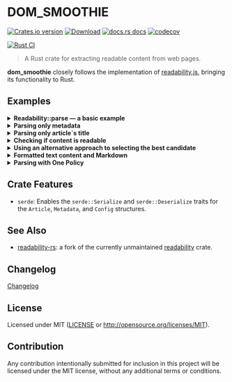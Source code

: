 # DOM_SMOOTHIE

[![Crates.io version](https://img.shields.io/crates/v/dom_smoothie.svg?style=flat)](https://crates.io/crates/dom_smoothie)
[![Download](https://img.shields.io/crates/d/dom_smoothie.svg?style=flat)](https://crates.io/crates/dom_smoothie)
[![docs.rs docs](https://img.shields.io/badge/docs-latest-blue.svg?style=flat)](https://docs.rs/dom_smoothie)
[![codecov](https://codecov.io/gh/niklak/dom_smoothie/graph/badge.svg?token=X0LB1HB90L)](https://codecov.io/gh/niklak/dom_smoothie)

[![Rust CI](https://github.com/niklak/dom_smoothie/actions/workflows/rust.yml/badge.svg)](https://github.com/niklak/dom_smoothie/actions/workflows/rust.yml)

> A Rust crate for extracting readable content from web pages.

**dom_smoothie** closely follows the implementation of [readability.js](https://github.com/mozilla/readability), bringing its functionality to Rust.


## Examples


<details>
    <summary><b>Readability::parse — a basic example</b></summary>


```rust
use std::error::Error;

use dom_smoothie::{Article, Config, Readability};

fn main() -> Result<(), Box<dyn Error>> {
    let html = include_str!("../test-pages/rustwiki_2024.html");
    let document_url = "https://en.wikipedia.org/wiki/Rust_(programming_language)";

    // for more options check the documentation
    let cfg = Config {
        max_elements_to_parse: 9000,
        ..Default::default()
    };
    // Readability supplies an optional `Config`. If `cfg` is omitted, 
    // then a default `Config` instance will be used.
    // Readability also supplies an optional `document_url` parameter, 
    // which may be used to transform relative URLs into absolute URLs.
    let mut readability = Readability::new(html, Some(document_url), Some(cfg))?;

    let article: Article = readability.parse()?;

    println!("{:<15} {}","Title:", article.title);
    println!("{:<15} {:?}","Byline:", article.byline);
    println!("{:<15} {}","Length:", article.length);
    println!("{:<15} {:?}","Excerpt:", article.excerpt);
    println!("{:<15} {:?}","Site Name:", article.site_name);
    println!("{:<15} {:?}", "Dir:", article.dir);
    println!("{:<15} {:?}","Published Time:", article.published_time);
    println!("{:<15} {:?}","Modified Time:", article.modified_time);
    println!("{:<15} {:?}","Image:", article.image);
    // This uri can be taken only from ld+json
    println!("{:<15} {:?}","URL", article.url);

    // Skipping article.content since it is too large.
    // To check out the html content of the article please have a look at
    // `./test-pages/rustwiki_2024_result.html`
    // println!("HTML Content: {}", article.content);

    // Skipping article.text_content since it is too large.
    // To check out the html content of the article please have a look at 
    // `./test-pages/rustwiki_2024_result.txt`
    //println!("Text Content: {}", article.text_content);

    // Right now, `text_content` provides almost the same result 
    // as readability.js, which is far from perfect. 
    // It may squash words together if element nodes don't have a whitespace before closing, 
    // and currently, I have no definitive opinion on this matter.

    Ok(())
}
```
</details>


<details>
    <summary><b>Parsing only metadata</b></summary>


```rust
use std::error::Error;

use dom_smoothie::{Metadata, Config, Readability};

fn main() -> Result<(), Box<dyn Error>> {
    let html = include_str!("../test-pages/rustwiki_2024.html");

    let cfg = Config {
        // parsing `ld+json` may be skipped
        disable_json_ld: false,
        ..Default::default()
    };

    // You can parse only metadata without parsing the article content
    let readability = Readability::new(html, None, Some(cfg))?;

    // <script type="application/ld+json"> may contain some useful information, 
    // but usually it is not enough.
    let ld_meta: Option<Metadata> = readability.parse_json_ld();

    if let Some(ref meta) = ld_meta {
        println!("LD META: {:#?}", meta);
    }

    println!("\n=============\n");
    // Under the hood, `Readability::parse` passes the metadata obtained from `Readability::parse_json_ld` 
    // as the basis to `Readability::get_article_metadata`. But this is not necessary.
    let meta = readability.get_article_metadata(ld_meta);
    println!("META: {:#?}", &meta);

    // Some fields of Metadata may be missing because they can be assigned
    // during the Readability::parse process.
    // This applies to `excerpt`, `byline`, and `dir`.
    Ok(())
}
```
</details>

<details>
    <summary><b>Parsing only article`s title</b></summary>


```rust
use std::error::Error;

use dom_query::Document;
use dom_smoothie::Readability;

fn main() -> Result<(), Box<dyn Error>> {
    let html = include_str!("../test-pages/rustwiki_2024.html");

    let doc: Document = dom_query::Document::from(html);

    // You can parse only the metadata without parsing the article content.
    let readability: Readability = Readability::with_document(doc, None, None)?;
    
    // Parse only the title without extracting the full content.
    let title: tendril::Tendril<tendril::fmt::UTF8> = readability.get_article_title();
    assert_eq!(title, "Rust (programming language) - Wikipedia".into());
    
    // However, this title may differ from `metadata.title`,
    // as `metadata.title` first attempts to extract the title from the metadata
    // and falls back to `Readability::get_article_title` if unavailable.
    println!("Title: {}", title);

    Ok(())
}
```
</details>


<details>
    <summary><b>Checking if content is readable</b></summary>


```rust
use std::error::Error;

use dom_smoothie::{Article, Readability, Config};

fn main() -> Result<(), Box<dyn Error>> {
    let html = include_str!("../test-pages/rustwiki_2024.html");
    // you can specify optional parameters for `Readability::is_probably_readable`.
    let cfg = Config{
        readable_min_score: 20.0,
        readable_min_content_length: 140,
        ..Default::default()
    };

    let mut readability = Readability::new(html, None,  Some(cfg))?;

    // There is a way to perform a quick check to determine 
    // if the document is readable before cleaning and parsing it.
    // After calling `Readability::parse`, it may show different results, 
    // but calling it after parsing would be nonsensical.

if readability.is_probably_readable() {
        let article: Article = readability.parse()?;
        println!("{:<15} {}", "Title:", article.title);
        println!("{:<15} {:?}", "Byline:", article.byline);
        println!("{:<15} {:?}", "Site Name:", article.site_name);
        println!("{:<15} {:?}", "URL", article.url);
    }

    // This is the same as:
    /*
    let doc = dom_query::Document::from(html);

    if is_probably_readable(&doc, Some(20.0), Some(140)) {

    }
    */

    Ok(())
}
```
</details>


<details>
    <summary><b>Using an alternative approach to selecting the best candidate</b></summary>

Unfortunately, the approach used in mozilla/readability does not always produce the desired 
result when extracting meaningful content. Sometimes, this approach discards part of the 
content simply because there were fewer than three alternative candidates to the best one. 
While this method does a good job, it still relies on too many magic numbers.


After @emschwartz discovered this issue, I decided to add an alternative implementation 
for finding the common candidate. Currently, this implementation may produce a less 
"clean" result compared to mozilla/readability, but in return, it can capture more of
the meaningful content, whereas the original approach from mozilla/readability may fail in 
some cases.

That said, this approach is not necessarily superior to the original—there is still 
room for improvement.

```rust
use std::error::Error;

use dom_smoothie::{Article, Config, Readability, CandidateSelectMode};

fn main() -> Result<(), Box<dyn Error>> {

    let html = include_str!("../test-pages/alt/arstechnica/source.html");
    // for more options check the documentation
    let cfg = Config {
        // activating alternative approach for candidate selection
        candidate_select_mode: CandidateSelectMode::DomSmoothie,
        ..Default::default()
    };

    let mut readability = Readability::new(html, None, Some(cfg))?;

    let article: Article = readability.parse()?;
    println!("Text Content: {}", article.text_content);
    Ok(())
}
```
</details>


<details>
    <summary><b>Formatted text content and Markdown</b></summary>

By default, the text content is output as-is, without formatting, 
preserving whitespace from the original HTML document. 
Depending on the document's initial markup, this can be quite verbose and inconvenient.

To retrieve formatted text content, set text_mode: `TextMode::Formatted` in the config.
This formatting does not preserve table structures, meaning table data may be output as plain text without column alignment.
While this formatting is not as structured as Markdown, it provides a cleaner output compared to raw text.

`TextMode::Markdown` enables Markdown formatting.


```rust
use std::error::Error;

use dom_smoothie::{Article, Config, Readability, TextMode};

fn main() -> Result<(), Box<dyn Error>> {
    
    let html = include_str!("../test-pages/hacker_news.html");
    let cfg = Config {
        // Enable formatted text output
        text_mode: TextMode::Formatted,
        // Enable Markdown output (for more structured text)
        //text_mode: TextMode::Markdown,
        ..Default::default()
    };

    let mut readability = Readability::new(html, None, Some(cfg))?;

    let article: Article = readability.parse()?;
    println!("Text Content: {}", article.text_content);
    Ok(())
}
```
</details>


<details>
    <summary><b>Parsing with One Policy</b></summary>

The `Readability::parse_with_policy` method allows parsing content with a specific policy.
This method follows the same steps as `Readability::parse` but makes only a single attempt using the specified `ParsePolicy`.

As a result, it doesn't store the best attempt, leading to significantly lower memory consumption. Some policies may also be faster than others.
Typically, `ParsePolicy::Strict` is the slowest but provides the cleanest result. `ParsePolicy::Moderate` can also yield a good result, while the others may be less accurate.

In some cases, using certain policies (e.g., `ParsePolicy::Strict`) may result in a `ReadabilityError::GrabFailed` error, whereas `Readability::parse` might succeed.
This happens because `Readability::parse` attempts parsing with different policies (essentially a set of grab flags) until it either succeeds or exhausts all options.

```rust
use std::error::Error;
use dom_smoothie::{ParsePolicy, Readability};

fn main() -> Result<(), Box<dyn Error>> {
    let html = include_str!("../test-pages/readability/lazy-image-3/source.html");
    
    // Policy and expected success
    let cases: [(ParsePolicy, bool); 4] = [
        (ParsePolicy::Strict, false),
        (ParsePolicy::Moderate, false),
        (ParsePolicy::Clean, false),
        (ParsePolicy::Raw, true),
    ];

    for (policy, expected) in cases {
        let mut r = Readability::new(html, None, None)?;
        let article = r.parse_with_policy(policy);
        assert_eq!(article.is_ok(), expected);
    }
    
    Ok(())
}
```
</details>

## Crate Features

- `serde`: Enables the `serde::Serialize` and `serde::Deserialize` traits for the `Article`, `Metadata`, and `Config` structures.


## See Also

- [readability-rs](https://crates.io/crates/readability-rs): a fork of the currently unmaintained [readability](https://crates.io/crates/readability) crate.

## Changelog
[Changelog](./CHANGELOG.md)


## License

Licensed under MIT ([LICENSE](LICENSE) or http://opensource.org/licenses/MIT).

## Contribution

Any contribution intentionally submitted for inclusion in this project will be licensed under the MIT license, without any additional terms or conditions.
